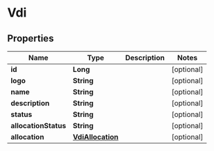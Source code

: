 

# Vdi

## Properties

Name | Type | Description | Notes
------------ | ------------- | ------------- | -------------
**id** | **Long** |  |  [optional]
**logo** | **String** |  |  [optional]
**name** | **String** |  |  [optional]
**description** | **String** |  |  [optional]
**status** | **String** |  |  [optional]
**allocationStatus** | **String** |  |  [optional]
**allocation** | [**VdiAllocation**](VdiAllocation.md) |  |  [optional]




